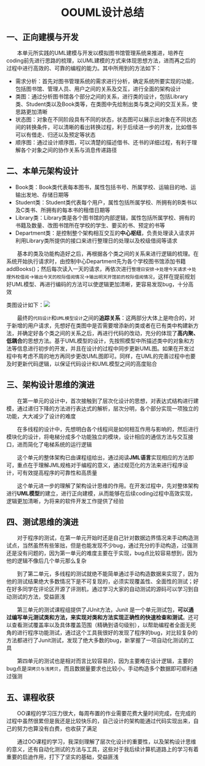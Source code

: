 # <div align = "center">OOUML设计总结</div>

## **一、正向建模与开发**

&emsp;&emsp;本单元所实践的UML建模与开发以模拟图书馆管理系统来推进，培养在coding前先进行思路的梳理，以UML建模的方式来体现思想方法，进而再之后的过程中进行高效的、可靠的编程的能力。其中所用到的方法如下：

* 需求分析：首先对图书管理系统的需求进行分析，确定系统所要实现的功能，包括图书馆、管理人员、用户之间的关系及交互，进行全面的架构设计
* 类图：通过分析图书馆各个部分之间的关系，进行类的设计，包括Library类、Student类以及Book类等，在类图中先绘制出类与类之间的交互关系，使思路更加清晰
* 状态图：对象在不同阶段具有不同的状态，状态图可以展示出对象在不同状态间的转换条件，可以清晰的看出转换过程，利于后续进一步的开发，比如借书可以有借走、归还以及预定等状态
* 顺序图：通过设计顺序图，可以清楚的描述借书、还书的详细过程，有利于理解各个对象之间的协作关系与消息传递路径

## 二、本单元架构设计

* Book类：Book类代表每本图书，属性包括书号、所属学校、运输目的地、运输出发地、存储日期等
* Student类：Student类代表每个用户，属性包括所属学校、所拥有的B类书以及C类书、所拥有的每本书的租借日期等
* Library类：Library类是各个图书馆的内部逻辑，属性包括所属学校、拥有的书籍及数量、改图书馆所在学校的学生、要买的书、预定的书等
* Department类：是控制整个架构相互交互的**中心枢纽**，负责处理读入请求并利用Library类所提供的接口来进行整理日的处理以及校级借阅等请求

&emsp;&emsp;基本的类及功能构造好之后，再根据各个类之间的关系来进行逻辑的梳理。在系统开始执行请求时，由控制中心Department先为各个学校图书馆添加书籍addBooks()；然后每次读入一天的请求，再依次进行`整理日安排`->`处理今天请求`->`处理外校借阅`->`输出今天的校际借阅情况`->`输出明天开馆前的校际借阅情况`，这样在提前规划好UML模型、再进行编码的方法可以使逻辑更加清晰，更容易发现bug，十分高效

类图设计如下：![](D:\Java文件\oo_hw\oo_16\类图.png)

&emsp;&emsp;最终的`代码设计`和`UML模型设计`之间的**追踪关系**：这两部分大体上是吻合的，对于新增的用户请求，先想好在类图中是否需要增添新的类或者在已有类中构建新方法，并确定好各个类之间的关系之后，再进行代码的改动，充分的体现了**高内聚、低耦合**的思想方法。基于UML模型的设计，先按照模型中所描述类中的对象和方法等信息进行初步的开发，并且在设计的过程中同步更新UML图。如果在开发过程中有考虑不周的地方再同步更改UML图即可。同样，在UML的完善过程中也要及时更新代码逻辑，以保证代码设计和UML模型之间的高度贴合

## 三、架构设计思维的演进

&emsp;&emsp;在第一单元的设计中，首次接触到了层次化设计的思想，对表达式结构进行建模，通过递归下降的方法进行表达式的解析，层次分明，各个部分实现一项独立的功能，大大减少了设计的难度

&emsp;&emsp;在多线程的设计中，先想明白各个线程间是如何相互作用与影响的，然后进行模块化的设计，将电梯分成多个功能独立的模块，设计相应的通信方法与交互接口，进而简化了电梯系统的运行逻辑

&emsp;&emsp;这个单元的整体架构已由课程组给出，通过阅读**JML语言**实现相应的方法即可，重点在于理解JML规格对于编程的意义，通过规范化的方法来进行程序设计，可有效提高程序的可靠性和高质量

&emsp;&emsp;这个单元进一步的理解了架构设计思维的作用。在开发过程中，先对整体架构进行**UML模型**的建立，进行正向建模，从而能够在后续coding过程中高效实现，逻辑更加清晰，为将来的软件开发工作提供了经验

## 四、测试思维的演进

&emsp;&emsp;对于程序的测试，在第一单元开始时还是自己针对数据边界情况来手动构造测试点，当然虽然有些笨拙，但是也能发现不少bug，通过充分的手动构造，过强测还是没有问题的，因为第一单元的难度主要在于实现，bug点比较容易想到，因为他的逻辑不像后几个单元那么复杂

&emsp;&emsp;到了第二单元，多线程的测试就绝不能简单通过手动构造数据来实现了，因为他的测试结果绝大多数情况下是不可复现的，必须实现覆盖性、全面性的测试；好在好多同学在评论区开源了评测机，通过学习大家的自动测试的源码可以学习到自动测试的方法，受益匪浅

&emsp;&emsp;第三单元的测试课程组提供了JUnit方法，Junit 是一个单元测试包，**可以通过编写单元测试类和方法，来实现对类和方法实现正确性的快速检查和测试**。还可以查看测试覆盖率以及具体覆盖范围（精确到语句级别），以帮助编程者全面无死角的进行程序功能测试，通过这个工具我很好的发现了程序的bug，对比较复杂的方法都进行了Junit测试，发现了绝大多数的bug，新掌握了一项自动化测试的工具

&emsp;&emsp;第四单元的测试也是相对而言比较容易的，因为主要难在设计逻辑，主要的bug点是`深拷贝与浅拷贝`，而且数据量要求也比较小，手动构造多个数据即可顺利通过强测

## 五、课程收获

&emsp;&emsp;OO课程的学习压力很大，每周布置的作业需要花费大量时间完成，在完成的过程中虽然很累但是我还是比较快乐的，自己设计的架构能通过代码实现出来，自己的努力也算没有白费，也收获了满足

&emsp;&emsp;通过OO课程的学习，我深刻理解了层次化设计的重要性，以及架构设计思维的意义，还有自动化测试的方法与工具，这些对于我后续计算机道路上的学习有着重要的启迪作用，打下了坚实的基础，受益匪浅
